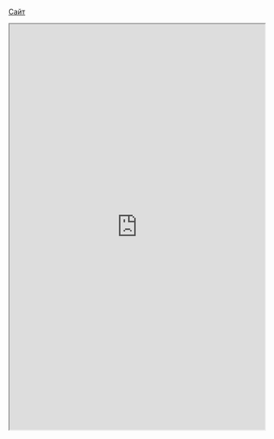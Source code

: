 [Сайт](https://codewars.com)


<iframe 
		height = 800
		width = 100%
		padding = 0 0
		marging = 0 0
		src = "https://codewars.com/"></iframe>